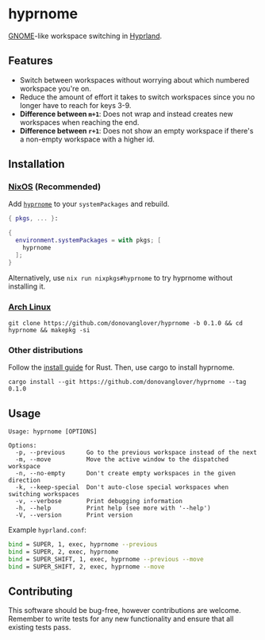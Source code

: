 # hyprnome

[GNOME](https://www.gnome.org/)-like workspace switching in [Hyprland](https://hyprland.org/).

## Features

- Switch between workspaces without worrying about which numbered workspace you're on.
- Reduce the amount of effort it takes to switch workspaces since you no longer have to reach for keys 3-9.
- **Difference between `m+1`**: Does not wrap and instead creates new workspaces when reaching the end.
- **Difference between `r+1`**: Does not show an empty workspace if there's a non-empty workspace with a higher id.

## Installation

### [NixOS](https://nixos.wiki/wiki/Overview_of_the_NixOS_Linux_distribution) (Recommended)

Add [`hyprnome`](https://search.nixos.org/packages?channel=unstable&query=hyprnome) to your `systemPackages` and rebuild.

```nix
{ pkgs, ... }:

{
  environment.systemPackages = with pkgs; [
    hyprnome
  ];
}
```

Alternatively, use `nix run nixpkgs#hyprnome` to try hyprnome without installing it.

### [Arch Linux](https://archlinux.org/)

```fish
git clone https://github.com/donovanglover/hyprnome -b 0.1.0 && cd hyprnome && makepkg -si
```

### Other distributions

Follow the [install guide](https://www.rust-lang.org/tools/install) for Rust. Then, use cargo to install hyprnome.

```fish
cargo install --git https://github.com/donovanglover/hyprnome --tag 0.1.0
```

## Usage

```man
Usage: hyprnome [OPTIONS]

Options:
  -p, --previous      Go to the previous workspace instead of the next
  -m, --move          Move the active window to the dispatched workspace
  -n, --no-empty      Don't create empty workspaces in the given direction
  -k, --keep-special  Don't auto-close special workspaces when switching workspaces
  -v, --verbose       Print debugging information
  -h, --help          Print help (see more with '--help')
  -V, --version       Print version
```

Example `hyprland.conf`:

```bash
bind = SUPER, 1, exec, hyprnome --previous
bind = SUPER, 2, exec, hyprnome
bind = SUPER_SHIFT, 1, exec, hyprnome --previous --move
bind = SUPER_SHIFT, 2, exec, hyprnome --move
```

## Contributing

This software should be bug-free, however contributions are welcome. Remember to write tests for any new functionality and ensure that all existing tests pass.
